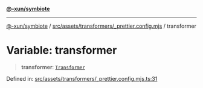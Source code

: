 [**@-xun/symbiote**](../../../../../README.md)

***

[@-xun/symbiote](../../../../../README.md) / [src/assets/transformers/\_prettier.config.mjs](../README.md) / transformer

# Variable: transformer

> **transformer**: [`Transformer`](../../../type-aliases/Transformer.md)

Defined in: [src/assets/transformers/\_prettier.config.mjs.ts:31](https://github.com/Xunnamius/symbiote/blob/5bc8cc1bc3878913c89597fb873ade336adb86bd/src/assets/transformers/_prettier.config.mjs.ts#L31)
